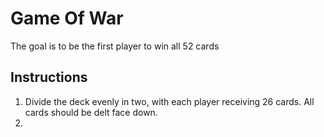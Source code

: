 # Game Of War
The goal is to be the first player to win all 52 cards

## Instructions
1. Divide the deck evenly in two, with each player receiving 26 cards. All cards should be delt face down.
1. 
